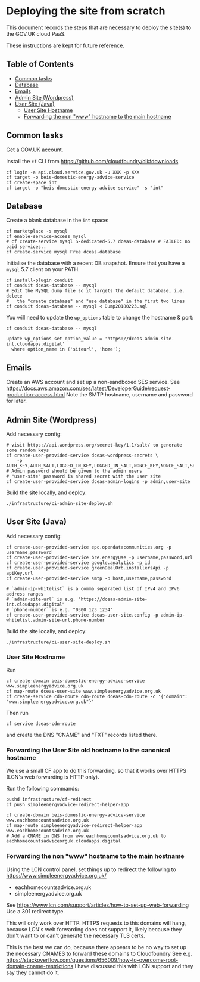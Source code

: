 # Deploying the site from scratch

This document records the steps that are necessary
to deploy the site(s) to the GOV.UK cloud PaaS.

These instructions are kept for future reference.


## Table of Contents

<!-- toc -->

- [Common tasks](#common-tasks)
- [Database](#database)
- [Emails](#emails)
- [Admin Site (Wordpress)](#admin-site-wordpress)
- [User Site (Java)](#user-site-java)
  * [User Site Hostname](#user-site-hostname)
  * [Forwarding the non "www" hostname to the main hostname](#forwarding-the-non-www-hostname-to-the-main-hostname)

<!-- tocstop -->

## Common tasks

Get a GOV.UK account.

Install the `cf` CLI from https://github.com/cloudfoundry/cli#downloads

    cf login -a api.cloud.service.gov.uk -u XXX -p XXX
    cf target -o beis-domestic-energy-advice-service
    cf create-space int
    cf target -o "beis-domestic-energy-advice-service" -s "int"

## Database

Create a blank database in the `int` space:

    cf marketplace -s mysql
    cf enable-service-access mysql
    # cf create-service mysql S-dedicated-5.7 dceas-database # FAILED: no paid services..
    cf create-service mysql Free dceas-database

Initialise the database with a recent DB snapshot.
Ensure that you have a `mysql` 5.7 client on your PATH.

    cf install-plugin conduit
    cf conduit dceas-database -- mysql
    # Edit the MySQL dump file so it targets the default database, i.e. delete
    #   the "create database" and "use database" in the first two lines
    cf conduit dceas-database -- mysql < Dump20180223.sql

You will need to update the `wp_options` table to change the hostname & port:

    cf conduit dceas-database -- mysql
    
    update wp_options set option_value = 'https://dceas-admin-site-int.cloudapps.digital'
      where option_name in ('siteurl', 'home');

## Emails

Create an AWS account and set up a non-sandboxed SES service.
See https://docs.aws.amazon.com/ses/latest/DeveloperGuide/request-production-access.html
Note the SMTP hostname, username and password for later.

## Admin Site (Wordpress)

Add necessary config:

    # visit https://api.wordpress.org/secret-key/1.1/salt/ to generate some random keys
    cf create-user-provided-service dceas-wordpress-secrets \
        -p AUTH_KEY,AUTH_SALT,LOGGED_IN_KEY,LOGGED_IN_SALT,NONCE_KEY,NONCE_SALT,SECURE_AUTH_KEY,SECURE_AUTH_SALT
    # Admin password should be given to the admin users
    # "user-site" password is shared secret with the user site
    cf create-user-provided-service dceas-admin-logins -p admin,user-site

Build the site locally, and deploy:
 
    ./infrastructure/ci-admin-site-deploy.sh

## User Site (Java)

Add necessary config:

    cf create-user-provided-service epc.opendatacommunities.org -p username,password
    cf create-user-provided-service bre.energyUse -p username,password,url
    cf create-user-provided-service google.analytics -p id
    cf create-user-provided-service greenDealOrb.installersApi -p apiKey,url
    cf create-user-provided-service smtp -p host,username,password

    # `admin-ip-whitelist` is a comma separated list of IPv4 and IPv6 address ranges
    # `admin-site-url` is e.g. "https://dceas-admin-site-int.cloudapps.digital"
    # `phone-number` is e.g. "0300 123 1234"
    cf create-user-provided-service dceas-user-site.config -p admin-ip-whitelist,admin-site-url,phone-number

Build the site locally, and deploy:

    ./infrastructure/ci-user-site-deploy.sh

### User Site Hostname

Run

    cf create-domain beis-domestic-energy-advice-service www.simpleenergyadvice.org.uk
    cf map-route dceas-user-site www.simpleenergyadvice.org.uk
    cf create-service cdn-route cdn-route dceas-cdn-route -c '{"domain": "www.simpleenergyadvice.org.uk"}'

Then run

    cf service dceas-cdn-route

and create the DNS "CNAME" and "TXT" records listed there.

### Forwarding the User Site old hostname to the canonical hostname

We use a small CF app to do this forwarding, so that it works over HTTPS
(LCN's web forwarding is HTTP only).

Run the following commands:

    pushd infrastructure/cf-redirect
    cf push simpleenergyadvice-redirect-helper-app

    cf create-domain beis-domestic-energy-advice-service www.eachhomecountsadvice.org.uk
    cf map-route simpleenergyadvice-redirect-helper-app www.eachhomecountsadvice.org.uk
    # Add a CNAME in DNS from www.eachhomecountsadvice.org.uk to eachhomecountsadviceorguk.cloudapps.digital

### Forwarding the non "www" hostname to the main hostname

Using the LCN control panel, set things up to redirect the following to https://www.simpleenergyadvice.org.uk/
 * eachhomecountsadvice.org.uk
 * simpleenergyadvice.org.uk

See https://www.lcn.com/support/articles/how-to-set-up-web-forwarding
Use a 301 redirect type.

This will only work over HTTP.
HTTPS requests to this domains will hang, because LCN's web forwarding does not
support it, likely because they don't want to or can't generate the necessary TLS certs.

This is the best we can do, because there appears to be no way to set up
the necessary CNAMES to forward these domains to Cloudfoundry
See e.g. https://stackoverflow.com/questions/656009/how-to-overcome-root-domain-cname-restrictions
I have discussed this with LCN support and they say they cannot do it.
